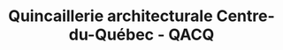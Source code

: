 ---
title: "Quincaillerie architecturale Centre-du-Québec - QACQ"
url: /drummondville/quincaillerie-architecturale-centre-du-quebec-qacq/
shop: Eisenwaren
---